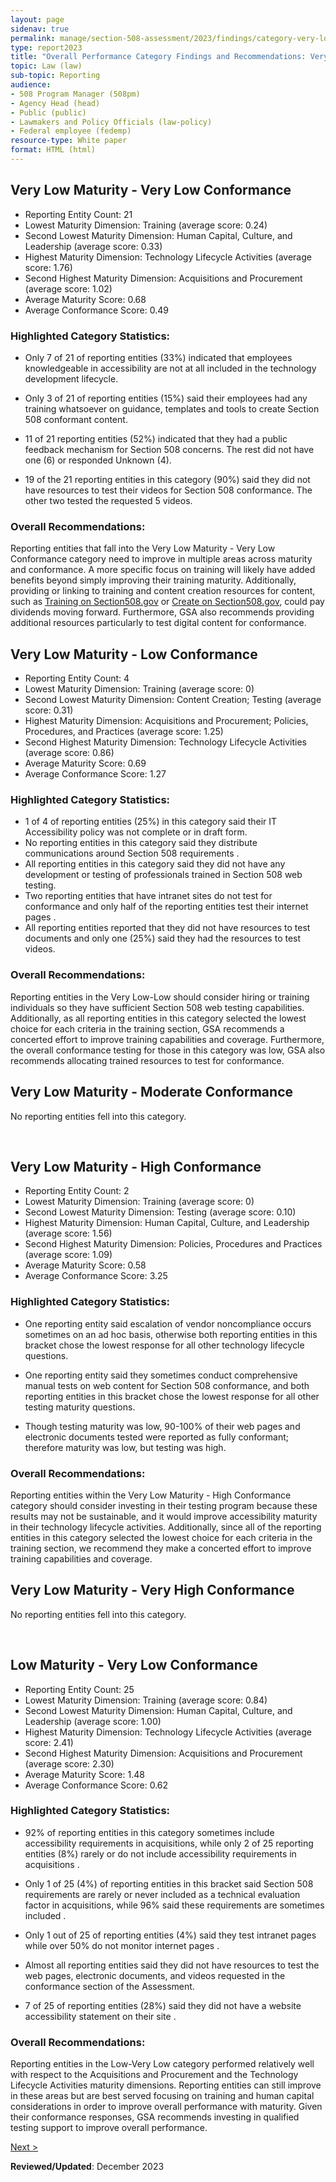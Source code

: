 ```yaml
---
layout: page
sidenav: true
permalink: manage/section-508-assessment/2023/findings/category-very-low/
type: report2023
title: "Overall Performance Category Findings and Recommendations: Very Low Maturity Categories"
topic: Law (law)
sub-topic: Reporting
audience:
- 508 Program Manager (508pm)
- Agency Head (head)
- Public (public)
- Lawmakers and Policy Officials (law-policy)
- Federal employee (fedemp)
resource-type: White paper
format: HTML (html)
---
```

<!-- VL-VL --> 
## Very Low Maturity - Very Low Conformance
<div class="border-base padding-1 callout-box-bottom-left" style="width: auto;">
  <p>
    <ul class="list-item-spacer">
        <li>Reporting Entity Count: 21</li>
        <li>Lowest Maturity Dimension: Training (average score: 0.24)</li>
        <li>Second Lowest Maturity Dimension: Human Capital, Culture, and Leadership (average score: 0.33)</li>
        <li>Highest Maturity Dimension: Technology Lifecycle Activities (average score: 1.76)</li><li>Second Highest Maturity Dimension: Acquisitions and Procurement (average score: 1.02)</li>
        <li>Average Maturity Score: 0.68</li>
        <li>Average Conformance Score: 0.49</li> 
    </ul>
  </p>
</div>

### Highlighted Category Statistics:
-   Only 7 of 21 of reporting entities (33%) indicated that employees knowledgeable in accessibility are not at all included in the technology development lifecycle.

-   Only 3 of 21 of reporting entities (15%) said their employees had any training whatsoever on guidance, templates and tools to create Section 508 conformant content.

-   11 of 21 reporting entities (52%) indicated that they had a public feedback mechanism for Section 508 concerns. The rest did not have one (6) or responded Unknown (4).

- 19 of the 21 reporting entities in this category (90%) said they did not have resources to test their videos for Section 508 conformance. The other two tested the requested 5 videos.

### Overall Recommendations:
Reporting entities that fall into the Very Low Maturity - Very Low Conformance category need to improve in multiple areas across maturity and conformance. A more specific focus on training will likely have added benefits beyond simply improving their training maturity. Additionally, providing or linking to training and content creation resources for content, such as [Training on Section508.gov]({{site.baseurl}}/training/) or [Create on Section508.gov]({{site.baseurl}}/create/), could pay dividends moving forward. Furthermore, GSA also recommends providing additional resources particularly to test digital content for conformance.

<!-- VL-L -->
## Very Low Maturity - Low Conformance
<div class="border-base padding-1 callout-box-bottom-left" style="width: auto;">
  <p>
    <ul class="list-item-spacer">
      <li>Reporting Entity Count: 4</li>
      <li>Lowest Maturity Dimension: Training (average score: 0)</li>
      <li>Second Lowest Maturity Dimension: Content Creation; Testing (average score: 0.31)</li>
      <li>Highest Maturity Dimension: Acquisitions and Procurement; Policies, Procedures, and Practices (average score: 1.25)</li>
      <li>Second Highest Maturity Dimension: Technology Lifecycle Activities (average score: 0.86)</li>
      <li>Average Maturity Score: 0.69</li>
      <li>Average Conformance Score: 1.27</li>
    </ul>
  </p>
</div>

### Highlighted Category Statistics:
* 1 of 4 of reporting entities (25%) in this category said their IT Accessibility policy was not complete or in draft form.
* No reporting entities in this category said they distribute communications around Section 508 requirements .
* All reporting entities in this category said they did not have any development or testing of professionals trained in Section 508 web testing.
* Two reporting entities that have intranet sites do not test for conformance and only half of the reporting entities test their internet pages .
* All reporting entities reported that they did not have resources to test documents and only one (25%) said they had the resources to test videos.

### Overall Recommendations:
Reporting entities in the Very Low-Low should consider hiring or training individuals so they have sufficient Section 508 web testing capabilities. Additionally, as all reporting entities in this category selected the lowest choice for each criteria in the training section, GSA recommends a concerted effort to improve training capabilities and coverage. Furthermore, the overall conformance testing for those in this category was low, GSA also recommends allocating trained resources to test for conformance.

<!-- VL-M -->
## Very Low Maturity - Moderate Conformance
<div class="border-base padding-1 callout-box-bottom-left" style="width: auto;">
  <p>No reporting entities fell into this category.</p>
</div>
&nbsp;

<!-- VL-H -->
## Very Low Maturity - High Conformance
<div class="border-base padding-1 callout-box-bottom-left" style="width: auto;">
  <p>
    <ul class="list-item-spacer">
        <li>Reporting Entity Count: 2</li>
        <li>Lowest Maturity Dimension: Training (average score: 0)</li>
        <li>Second Lowest Maturity Dimension: Testing (average score: 0.10)</li>
        <li>Highest Maturity Dimension: Human Capital, Culture, and Leadership (average score: 1.56)</li>
        <li>Second Highest Maturity Dimension: Policies, Procedures and Practices (average score: 1.09)</li>
        <li>Average Maturity Score: 0.58</li>
        <li>Average Conformance Score: 3.25</li>
    </ul>
  </p>
</div>

### Highlighted Category Statistics:
* One reporting entity said escalation of vendor noncompliance occurs sometimes on an ad hoc basis, otherwise both reporting entities in this bracket chose the lowest response for all other technology lifecycle questions.

* One reporting entity said they sometimes conduct comprehensive manual tests on web content for Section 508 conformance, and both reporting entities in this bracket chose the lowest response for all other testing maturity questions.

* Though testing maturity was low, 90-100% of their web pages and electronic documents tested were reported as fully conformant; therefore maturity was low, but testing was high.

### Overall Recommendations:
Reporting entities within the Very Low Maturity - High Conformance category should consider investing in their testing program because these results may not be sustainable, and it would improve accessibility maturity in their technology lifecycle activities. Additionally, since all of the reporting entities in this category selected the lowest choice for each criteria in the training section, we recommend they make a concerted effort to improve training capabilities and coverage.

<!-- VL-VH -->
## Very Low Maturity - Very High Conformance
<div class="border-base padding-1 callout-box-bottom-left" style="width: auto;">
  <p>No reporting entities fell into this category.</p>
</div>

&nbsp;

<!-- VL-VL -->
## Low Maturity - Very Low Conformance
<div class="border-base padding-1 callout-box-bottom-left" style="width: auto;">
  <p>
    <ul class="list-item-spacer">
      <li>Reporting Entity Count: 25</li>
      <li>Lowest Maturity Dimension: Training (average score: 0.84)</li>
      <li>Second Lowest Maturity Dimension: Human Capital, Culture, and Leadership (average score: 1.00)</li>
      <li>Highest Maturity Dimension: Technology Lifecycle Activities (average score: 2.41)</li>
      <li>Second Highest Maturity Dimension: Acquisitions and Procurement (average score: 2.30)</li>
      <li>Average Maturity Score: 1.48</li>
      <li>Average Conformance Score: 0.62</li>
    </ul>
  </p>
</div>  

### Highlighted Category Statistics:
* 92% of reporting entities in this category sometimes include accessibility requirements in acquisitions, while only 2 of 25 reporting entities (8%) rarely or do not include accessibility requirements in acquisitions .

* Only 1 of 25 (4%) of reporting entities in this bracket said Section 508 requirements are rarely or never included as a technical evaluation factor in acquisitions, while 96% said these requirements are sometimes included .

* Only 1 out of 25 of reporting entities (4%) said they test intranet pages while over 50% do not monitor internet pages .

* Almost all reporting entities said they did not have resources to test the web pages, electronic documents, and videos requested in the conformance section of the Assessment.

* 7 of 25 of reporting entities (28%) said they did not have a website accessibility statement on their site .

### Overall Recommendations:
Reporting entities in the Low-Very Low category performed relatively well with respect to the Acquisitions and Procurement and the Technology Lifecycle Activities maturity dimensions. Reporting entities can still improve in these areas but are best served focusing on training and human capital considerations in order to improve overall performance with maturity. Given their conformance responses, GSA recommends investing in qualified testing support to improve overall performance.

<div id="prev-next-section" style="justify-content: space-around;">
    <a class="prev-page" title="Go to next page" href="{{site.baseurl}}/manage/section-508-assessment/2023/findings/category-low/">Next > </a>
</div>


**Reviewed/Updated**: December 2023
